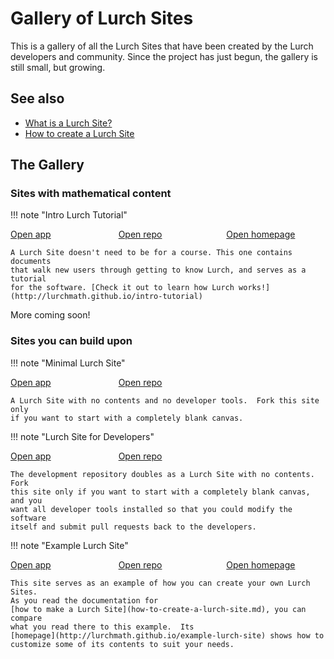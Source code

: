 
# Gallery of Lurch Sites

This is a gallery of all the Lurch Sites that have been created by the Lurch
developers and community.  Since the project has just begun, the gallery is
still small, but growing.

## See also

 * [What is a Lurch Site?](what-is-a-lurch-site.md)
 * [How to create a Lurch Site](how-to-create-a-lurch-site.md)

## The Gallery

### Sites with mathematical content

!!! note "Intro Lurch Tutorial"
    <div style="column-count: 3"><div>
        [<i class="fa-solid fa-check"></i> Open app](http://lurchmath.github.io/intro-tutorial/app)
    </div><div>
        [<i class="fa-brands fa-github"></i> Open repo](http://github.com/lurchmath/intro-tutorial)
    </div><div>
        [<i class="fa-solid fa-globe"></i> Open homepage](http://lurchmath.github.io/intro-tutorial)
    </div></div>

    A Lurch Site doesn't need to be for a course. This one contains documents
    that walk new users through getting to know Lurch, and serves as a tutorial
    for the software. [Check it out to learn how Lurch works!](http://lurchmath.github.io/intro-tutorial)

More coming soon!

### Sites you can build upon

!!! note "Minimal Lurch Site"
    <div style="column-count: 3"><div>
        [<i class="fa-solid fa-check"></i> Open app](http://lurchmath.github.io/lurchmath/minimal-lurch-site/app/)
    </div><div>
        [<i class="fa-brands fa-github"></i> Open repo](http://github.com/lurchmath/minimal-lurch-site/)
    <!--
    </div></div>
        [<i class="fa-solid fa-globe"></i> Open homepage](http://lurchmath.github.io/lurch)
    -->
    </div></div>

    A Lurch Site with no contents and no developer tools.  Fork this site only
    if you want to start with a completely blank canvas.

!!! note "Lurch Site for Developers"
    <div style="column-count: 3"><div>
        [<i class="fa-solid fa-check"></i> Open app](http://lurchmath.github.io/lurchmath/lurch/app/)
    </div><div>
        [<i class="fa-brands fa-github"></i> Open repo](http://github.com/lurchmath/lurch/)
    <!--
    </div></div>
        [<i class="fa-solid fa-globe"></i> Open homepage](http://lurchmath.github.io/lurch)
    -->
    </div></div>

    The development repository doubles as a Lurch Site with no contents.  Fork
    this site only if you want to start with a completely blank canvas, and you
    want all developer tools installed so that you could modify the software
    itself and submit pull requests back to the developers.

!!! note "Example Lurch Site"
    <div style="column-count: 3"><div>
        [<i class="fa-solid fa-check"></i> Open app](http://lurchmath.github.io/example-lurch-site/app)
    </div><div>
        [<i class="fa-brands fa-github"></i> Open repo](http://github.com/lurchmath/example-lurch-site)
    </div><div>
        [<i class="fa-solid fa-globe"></i> Open homepage](http://lurchmath.github.io/example-lurch-site)
    </div></div>

    This site serves as an example of how you can create your own Lurch Sites.
    As you read the documentation for
    [how to make a Lurch Site](how-to-create-a-lurch-site.md), you can compare
    what you read there to this example.  Its
    [homepage](http://lurchmath.github.io/example-lurch-site) shows how to
    customize some of its contents to suit your needs.
